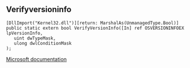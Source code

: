 ## Verifyversioninfo

```
[DllImport("Kernel32.dll")][return: MarshalAs(UnmanagedType.Bool)]
public static extern bool VerifyVersionInfo([In] ref OSVERSIONINFOEX lpVersionInfo,
   uint dwTypeMask,
   ulong dwlConditionMask
);
```

[Microsoft documentation](https://docs.microsoft.com/en-us/windows/win32/api/winbase/nf-winbase-verifyversioninfow)

